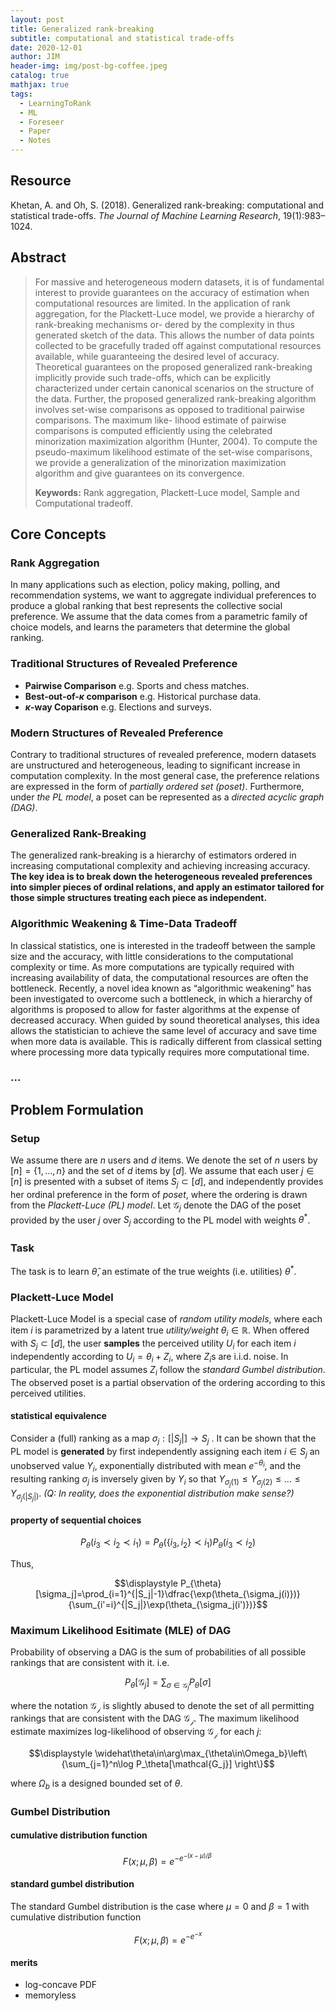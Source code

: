 ```yaml
---
layout: post
title: Generalized rank-breaking
subtitle: computational and statistical trade-offs
date: 2020-12-01
author: JIM
header-img: img/post-bg-coffee.jpeg
catalog: true
mathjax: true
tags:
  - LearningToRank
  - ML
  - Foreseer
  - Paper
  - Notes
---
```


## Resource

Khetan, A. and Oh, S. (2018). Generalized rank-breaking: computational and statistical trade-offs. _The Journal of Machine Learning Research_, 19(1):983–1024.

## Abstract

> For massive and heterogeneous modern datasets, it is of fundamental interest to provide guarantees
> on the accuracy of estimation when computational resources are limited. In the application of rank
> aggregation, for the Plackett-Luce model, we provide a hierarchy of rank-breaking mechanisms or-
> dered by the complexity in thus generated sketch of the data. This allows the number of data points
> collected to be gracefully traded off against computational resources available, while guaranteeing
> the desired level of accuracy. Theoretical guarantees on the proposed generalized rank-breaking
> implicitly provide such trade-offs, which can be explicitly characterized under certain canonical
> scenarios on the structure of the data. Further, the proposed generalized rank-breaking algorithm
> involves set-wise comparisons as opposed to traditional pairwise comparisons. The maximum like-
> lihood estimate of pairwise comparisons is computed efficiently using the celebrated minorization
> maximization algorithm (Hunter, 2004). To compute the pseudo-maximum likelihood estimate of
> the set-wise comparisons, we provide a generalization of the minorization maximization algorithm
> and give guarantees on its convergence.
>
> **Keywords:** Rank aggregation, Plackett-Luce model, Sample and Computational tradeoff.

## Core Concepts

### Rank Aggregation

In many applications such as election, policy making, polling, and recommendation systems, we want to aggregate individual preferences to produce a global ranking that best represents the collective social preference. We assume that the data comes from a parametric family of choice models, and learns the parameters that determine the global ranking.

### Traditional Structures of Revealed Preference

- **Pairwise Comparison** e.g. Sports and chess matches.
- **Best-out-of-$\kappa$ comparison** e.g. Historical purchase data.
- **$\kappa$-way Coparison** e.g. Elections and surveys.

### Modern Structures of Revealed Preference

Contrary to traditional structures of revealed preference, modern datasets are unstructured and heterogeneous, leading to significant increase in computation complexity. In the most general case, the preference relations are expressed in the form of _partially ordered set (poset)_. Furthermore, under _the PL model_, a poset can be represented as a _directed acyclic graph (DAG)_.

### Generalized Rank-Breaking

The generalized rank-breaking is a hierarchy of estimators ordered in increasing computational complexity and achieving increasing accuracy. **The key idea is to break down the heterogeneous revealed preferences into simpler pieces of ordinal relations, and apply an estimator tailored for those simple structures treating each piece as independent.**

### Algorithmic Weakening & Time-Data Tradeoff

In classical statistics, one is interested in the tradeoff between the sample size and the accuracy, with little considerations to the computational complexity or time. As more computations are typically required with increasing availability of data, the computational resources are often the bottleneck. Recently, a novel idea known as “algorithmic weakening” has been investigated to overcome such a bottleneck, in which a hierarchy of algorithms is proposed to allow for faster algorithms at the expense of decreased accuracy. When guided by sound theoretical analyses, this idea allows the statistician to achieve the same level of accuracy and save time when more data is available. This is radically different from classical setting where processing more data typically requires more computational time.

### ...

## Problem Formulation

### Setup

We assume there are $n$ users and $d$ items. We denote the set of $n$ users by $[n]=\{1,...,n\}$ and the set of $d$ items by $[d]$. We assume that each user $j\in [n]$ is presented with a subset of items $S_j\subset [d]$, and independently provides her ordinal preference in the form of _poset_, where the ordering is drawn from the _Plackett-Luce (PL) model_. Let $\mathcal{G}_j$ denote the DAG of the poset provided by the user $j$ over $S_j$ according to the PL model with weights $\theta^*$.

### Task

The task is to learn $\widehat\theta$, an estimate of the true weights (i.e. utilities) $\theta^*$.

### Plackett-Luce Model

Plackett-Luce Model is a special case of _random utility models_, where each item $i$ is parametrized by a latent true _utility/weight_ $\theta_i\in\mathbb{R}$. When offered with $S_j\subset[d]$, the user **samples** the perceived utility $U_i$ for each item $i$ independently according to $U_i=\theta_i+Z_i$, where $Z_i$s are i.i.d. noise. In particular, the PL model assumes $Z_i$ follow the _standard Gumbel distribution_. The observed poset is a partial observation of the ordering according to this perceived utilities.

#### statistical equivalence

Consider a (full) ranking as a map $\sigma_j : [|S_j|]\to S_j$ . 
It can be shown that the PL model is **generated** by first independently assigning each item $i\in S_j$ an unobserved value $Y_i$, exponentially distributed with mean $e^{-\theta_i}$, and the resulting ranking $\sigma_j$ is inversely given by $Y_i$ so that $Y_{\sigma_j(1)}\leq Y_{\sigma_j(2)}\leq ...\leq Y_{\sigma_j(|S_j|)}$.
 _(Q: In reality, does the exponential distribution make sense?)_

#### property of sequential choices

$$P_\theta(i_3\prec i_2\prec i_1)=P_\theta(\{i_3, i_2\}\prec i_1)P_\theta(i_3\prec i_2)$$

Thus,

$$\displaystyle P_{\theta}[\sigma_j]=\prod_{i=1}^{|S_j|-1}\dfrac{\exp(\theta_{\sigma_j(i)})}{\sum_{i'=i}^{|S_j|}\exp(\theta_{\sigma_j(i')})}$$

### Maximum Likelihood Esitimate (MLE) of DAG

Probability of observing a DAG is the sum of probabilities of all possible rankings that are consistent with it. i.e.

$$\displaystyle P_\theta[\mathcal{G}_j]=\sum_{\sigma\in\mathcal{G}_j}P_{\theta}[\sigma]$$

where the notation $\mathcal{G_j}$ is slightly abused to denote the set of all permitting rankings that are consistent with the DAG $\mathcal{G_j}$. The maximum likelihood estimate maximizes log-likelihood of observing $\mathcal{G_j}$ for each $j$:

$$\displaystyle \widehat\theta\in\arg\max_{\theta\in\Omega_b}\left\{\sum_{j=1}^n\log P_\theta[\mathcal{G_j}] \right\}$$

where $\Omega_b$ is a designed bounded set of $\theta$.

### Gumbel Distribution

#### cumulative distribution function

$${\displaystyle F(x;\mu ,\beta )=e^{-e^{-(x-\mu )/\beta }}\,}$$

#### standard gumbel distribution

The standard Gumbel distribution is the case where ${\displaystyle \mu =0}$ and ${\displaystyle \beta =1}$ with cumulative distribution function

$${\displaystyle F(x;\mu ,\beta )=e^{-e^{-x}}}$$

#### merits

- log-concave PDF
- memoryless
